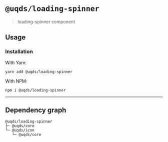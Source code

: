 # `@uqds/loading-spinner`

> loading-spinner component

## Usage

### Installation

With Yarn:
```shell
yarn add @uqds/loading-spinner
```

With NPM:
```shell
npm i @uqds/loading-spinner
```

---

## Dependency graph

```shell
@uqds/loading-spinner
├─ @uqds/core
└─ @uqds/icon
   └─ @uqds/core
```
